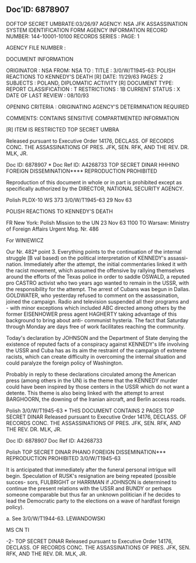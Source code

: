 DocʻID: 6878907
-----
DOFTOP SECRET UMBRATE:03/26/97
AGENCY: NSA
JFK ASSASSINATION SYSTEM
IDENTIFICATION FORM
AGENCY INFORMATION
RECORD NUMBER: 144-10001-10100
RECORDS SERIES :
PAGE: 1

AGENCY FILE NUMBER :

DOCUMENT INFORMATION

ORIGINATOR : NSA
FROM: NSA
ΤΟ :
TITLE :
3/0/W/T1945-63: POLISH REACTIONS TO KENNEDY'S DEATH  [R]
DATE: 11/29/63
PAGES: 2
SUBJECTS :
POLAND, DIPLOMATIC ACTIVITY  [R]
DOCUMENT TYPE: REPORT
CLASSIFICATION : T
RESTRICTIONS : 1B
CURRENT STATUS : X
DATE OF LAST REVIEW : 08/10/93

OPENING CRITERIA :
ORIGINATING AGENCY'S DETERMINATION REQUIRED

COMMENTS:
CONTAINS SENSITIVE COMPARTMENTED INFORMATION

[R] ITEM IS RESTRICTED
TOP SECRET UMBRA

Released pursuant to Executive Order 14176, DECLASS. OF RECORDS CONC. THE ASSASSINATIONS OF PRES. JFK, SEN.
RFK, AND THE REV. DR. MLK, JR.

Doc ID: 6878907
*
Doc Ref ID: A4268733
TOP SECRET DINAR
HHHINO FOREIGN DISSEMINATION****
REPRODUCTION PROHIBITED

Reproduction of this document in
whole or in part is prohibited
except as specifically authorized
by the DIRECTOR, NATIONAL
SECURITY AGENCY.

Polish PLDX-10  WS 373  3/0/W/T1945-63
      29 Nov 63

POLISH REACTIONS TO KENNEDY'S DEATH

FR New York: Polish Mission to the UN  23 Νοv 63 1100
TO Warsaw: Ministry of Foreign Affairs  Urgent
Msg. Nr. 486

For WINIEWICZ

Our Nr. 482ª point 3. Everything points to the continuation of the internal
struggle [B val based) on the political interpretation of KENNEDY's assassi-
nation. Immediately after the attempt, the initial commentaries linked it
with the racist movement, which assumed the offensive by rallying themselves
around the efforts of the Texas police in order to saddle OSWALD, a reputed pro
CASTRO activist who two years ago wanted to remain in the USSR, with the
responsibility for the attempt. The arrest of Cubans was begun in Dallas.
GOLDWATER, who yesterday refused to comment on the assassination, joined the
campaign. Radio and television suspended all their programs and - with minor
exceptions which included ABC directed among others by the former EISENHOWER
press agent HAGHERTY taking advantage of this background to bring about anti-
communist hysteria. The fact that Saturday through Monday are days free of
work facilitates reaching the community.

Today's declaration by JOHNSON and the Department of State denying the
existence of reputed facts of a conspiracy against KENNEDY's life involving
the USSR and Cuba has as its aim the restraint of the campaign of extreme
racists, which can create difficulty in overcoming the internal situation and
could paralyze the foreign policy of Washington.

Probably in reply to these declarations circulated among the American
press (among others in the UN) is the theme that the KENNEDY murder could have
been inspired by those centers in the USSR which do not want a detente. This
theme is also being linked with the attempt to arrest BARGHOORN, the downing
of the Iranian aircraft, and Berlin access roads.

Polish 3/0/W/T1945-63
*
THIS DOCUMENT CONTAINS 2 PAGES
TOP SECRET DINAR
Released pursuant to Executive Order 14176, DECLASS. OF RECORDS CONC. THE ASSASSINATIONS OF PRES. JFK, SEN.
RFK, AND THE REV. DR. MLK, JR.

Doc ID: 6878907
Doc Ref ID: A4268733

Polish
TOP SECRET DINAR
PHANO FOREIGN DISSEMINATION***
REPRODUCTION PROHIBITED
3/0/W/T1945-63

It is anticipated that immediately after the funeral personal intrigue will
begin. Speculation of RUSK's resignation are being repeated (possible succes-
sors, FULBRIGHT or HARRIMAN if JOHNSON is determined to continue the present
relations with the USSR and BUNDY or perhaps someone comparable but thus far
an unknown politician if he decides to lead the Democratic party to the
elections on a wave of hardfast foreign policy).

a. See 3/0/W/T1944-63.
LEWANDOWSKI

MS CN TI

-2-
TOP SECRET DINAR
Released pursuant to Executive Order 14176, DECLASS. OF RECORDS CONC. THE ASSASSINATIONS OF PRES. JFK, SEN.
RFK, AND THE REV. DR. MLK, JR.
